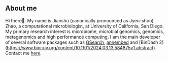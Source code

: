 ## About me 
Hi there👋. My name is Jianshu (canonically pronounced as Jyen-shoo) Zhao, a computational microbiologist, at University of California, San Diego. My primary research interest is microbiome, microbial genomics, genomics, metagenomics and high performance computing. I am the main developer of several software packages such as [GSearch](https://academic.oup.com/nar/article/52/16/e74/7714450), [annembed](https://academic.oup.com/nargab/article/6/4/lqae172/7928174) and [BinDash 2] (https://www.biorxiv.org/content/10.1101/2024.03.13.584875v1.abstract). Contact me [here](jianshuzhao@yahoo.com).

<!--
**jianshu93/jianshu93** is a ✨ _special_ ✨ repository because its `README.md` (this file) appears on your GitHub profile.

Here are some ideas to get you started:

- 🔭 I’m currently working on ...
- 🌱 I’m currently learning ...
- 👯 I’m looking to collaborate on ...
- 🤔 I’m looking for help with ...
- 💬 Ask me about ...
- 📫 How to reach me: ...
- 😄 Pronouns: ...
- ⚡ Fun fact: ...
-->
